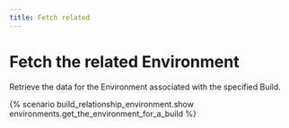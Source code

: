 ```yaml
---
title: Fetch related
---
```


# Fetch the related Environment

Retrieve the data for the Environment associated with the specified Build.

{% scenario build_relationship_environment.show environments.get_the_environment_for_a_build %}
